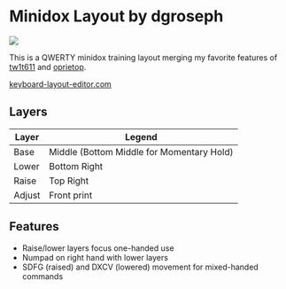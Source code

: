 # Minidox Layout by dgroseph
![](https://imgur.com/12tlk5P.png)

This is a QWERTY minidox training layout merging my favorite features of [tw1t611](../tw1t611) and [oprietop](../oprietop).

[keyboard-layout-editor.com](http://www.keyboard-layout-editor.com/#/gists/d80f1051d3bd9af20c5e4cb69ff8c4c2)

## Layers
| Layer | Legend |
| ----- | ------ |
| Base  | Middle (Bottom Middle for Momentary Hold) |
| Lower | Bottom Right |
| Raise | Top Right |
| Adjust | Front print |

## Features
* Raise/lower layers focus one-handed use
* Numpad on right hand with lower layers
* SDFG (raised) and DXCV (lowered) movement for mixed-handed commands
